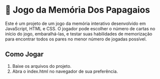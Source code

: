 # 🦜 Jogo da Memória Dos Papagaios
Este é um projeto de um jogo da memória interativo desenvolvido em JavaScript, HTML e CSS.
O jogador pode escolher o número de cartas no início do jogo, embaralhá-las, e testar suas habilidades de memorização para encontrar todos os pares no menor número de jogadas possível.

## Como Jogar
1. Baixe os arquivos do projeto.
2. Abra o index.html no navegador de sua preferência.

